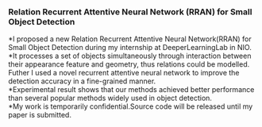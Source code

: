    ###  Relation Recurrent Attentive Neural Network (RRAN) for Small Object Detection
*I proposed a new Relation Recurrent Attentive Neural Network(RRAN) for Small Object Detection during my internship at DeeperLearningLab in NIO.  
*It processes a set of objects simultaneously through interaction between their appearance feature and geometry, thus relations could be modelled. Futher I used a novel recurrent attentive neural network to improve the detection accuracy in a fine-grained manner.  
*Experimental result shows that our methods achieved better performance than several popular methods widely used in object detection.  
*My work is temporarily confidential.Source code will be released until my paper is submitted.


